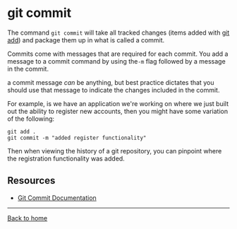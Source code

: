 # git commit

The command `git commit` will take all tracked changes (items added with [git add](./ADD.md)) and package them up in what is called a commit.

Commits come with messages that are required for each commit. You add a message to a commit command by using the`-m` flag followed by a message in the commit.

a commit message _can_ be anything, but best practice dictates that you should use that message to indicate the changes included in the commit.

For example, is we have an application we're working on where we just built out the ability to register new accounts, then you might have some variation of the following:

```
git add .
git commit -m "added register functionality"
```

Then when viewing the history of a git repository, you can pinpoint where the registration functionality was added.

## Resources

- [Git Commit Documentation](https://git-scm.com/docs/git-commit)

---

[Back to home](../README.md)